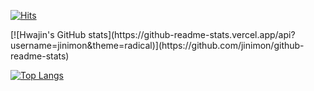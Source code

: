 [![Hits](https://hits.seeyoufarm.com/api/count/incr/badge.svg?url=https%3A%2F%2Fgithub.com%2Fjinimon&count_bg=%2379C83D&title_bg=%23555555&icon=&icon_color=%23E7E7E7&title=hits&edge_flat=false)](https://hits.seeyoufarm.com)

<div aling="center">
[![Hwajin's GitHub stats](https://github-readme-stats.vercel.app/api?username=jinimon&theme=radical)](https://github.com/jinimon/github-readme-stats)

[![Top Langs](https://github-readme-stats.vercel.app/api/top-langs/?username=jinimon&theme=vue&layout=compact)](https://github.com/jinimon/github-readme-stats)
</div>

